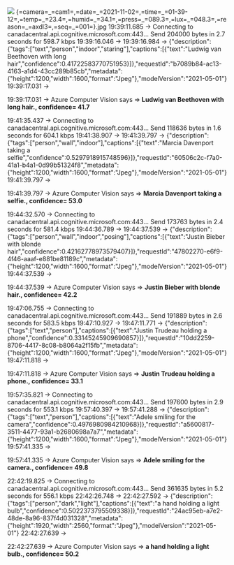 <img src="./samples/1=.jpg">   
{=camera=_=cam1=,=date=_=2021-11-02=,=time=_=01-39-12=,=temp=_=23.4=,=humid=_=34.1=,=press=_=089.3=,=lux=_=048.3=,=reason=_=axdl3=,=seq=_=001=}.jpg
19:39:11.685 -> Connecting to canadacentral.api.cognitive.microsoft.com:443... Send 204000 bytes in 2.7 seconds for 598.7 kbps
19:39:16.046 -> 
19:39:16.984 -> {"description":{"tags":["text","person","indoor","staring"],"captions":[{"text":"Ludwig van Beethoven with long hair","confidence":0.41722583770751953}]},"requestId":"b7089b84-ac13-4163-a1d4-43cc289b85cb","metadata":{"height":1200,"width":1600,"format":"Jpeg"},"modelVersion":"2021-05-01"}
19:39:17.031 -> 

19:39:17.031 -> Azure Computer Vision says => **Ludwig van Beethoven with long hair., confidence= 41.7**


19:41:35.437 -> Connecting to canadacentral.api.cognitive.microsoft.com:443... Send 118636 bytes in 1.6 seconds for 604.1 kbps
19:41:38.907 -> 
19:41:39.797 -> {"description":{"tags":["person","wall","indoor"],"captions":[{"text":"Marcia Davenport taking a selfie","confidence":0.5297918915748596}]},"requestId":"60506c2c-f7a0-41a1-b4a1-0d99b51324f8","metadata":{"height":1200,"width":1600,"format":"Jpeg"},"modelVersion":"2021-05-01"}
19:41:39.797 -> 

19:41:39.797 -> Azure Computer Vision says => **Marcia Davenport taking a selfie., confidence= 53.0**



19:44:32.570 -> Connecting to canadacentral.api.cognitive.microsoft.com:443... Send 173763 bytes in 2.4 seconds for 581.4 kbps
19:44:36.789 -> 
19:44:37.539 -> {"description":{"tags":["person","wall","indoor","posing"],"captions":[{"text":"Justin Bieber with blonde hair","confidence":0.42162778973579407}]},"requestId":"47802270-e6f9-4f46-aaaf-e881be81189c","metadata":{"height":1200,"width":1600,"format":"Jpeg"},"modelVersion":"2021-05-01"}
19:44:37.539 -> 

19:44:37.539 -> Azure Computer Vision says => **Justin Bieber with blonde hair., confidence= 42.2**



19:47:06.755 -> Connecting to canadacentral.api.cognitive.microsoft.com:443... Send 191889 bytes in 2.6 seconds for 583.5 kbps
19:47:10.927 -> 
19:47:11.771 -> {"description":{"tags":["text","person"],"captions":[{"text":"Justin Trudeau holding a phone","confidence":0.33145245909690857}]},"requestId":"10dd2259-8706-4417-8c08-b8064a2f15fb","metadata":{"height":1200,"width":1600,"format":"Jpeg"},"modelVersion":"2021-05-01"}
19:47:11.818 -> 

19:47:11.818 -> Azure Computer Vision says => **Justin Trudeau holding a phone., confidence= 33.1**


19:57:35.821 -> Connecting to canadacentral.api.cognitive.microsoft.com:443... Send 197600 bytes in 2.9 seconds for 553.1 kbps
19:57:40.397 -> 
19:57:41.288 -> {"description":{"tags":["text","person"],"captions":[{"text":"Adele smiling for the camera","confidence":0.4976980984210968}]},"requestId":"a5600817-3511-4477-93a1-b2680698a7a7","metadata":{"height":1200,"width":1600,"format":"Jpeg"},"modelVersion":"2021-05-01"}
19:57:41.335 -> 

19:57:41.335 -> Azure Computer Vision says => **Adele smiling for the camera., confidence= 49.8**


22:42:19.825 -> Connecting to canadacentral.api.cognitive.microsoft.com:443... Send 361635 bytes in 5.2 seconds for 556.1 kbps
22:42:26.748 -> 
22:42:27.592 -> {"description":{"tags":["person","dark","light"],"captions":[{"text":"a hand holding a light bulb","confidence":0.5022373795509338}]},"requestId":"24ac95eb-a7e2-48de-8a96-837f4d031328","metadata":{"height":1920,"width":2560,"format":"Jpeg"},"modelVersion":"2021-05-01"}
22:42:27.639 -> 

22:42:27.639 -> Azure Computer Vision says => **a hand holding a light bulb., confidence= 50.2**
